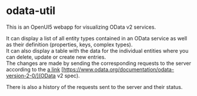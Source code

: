 # odata-util
This is an OpenUI5 webapp for visualizing OData v2 services.  

It can display a list of all entity types contained in an OData service as well as their definition (properties, keys, complex types).  
It can also display a table with the data for the individual entities where you can delete, update or create new entries.  
The changes are made by sending the corresponding requests to the server according to the [a link](https://github.com/user/repo/blob/branch/other_file.md) [https://www.odata.org/documentation/odata-version-2-0/](OData v2 spec). 

There is also a history of the requests sent to the server and their status.
